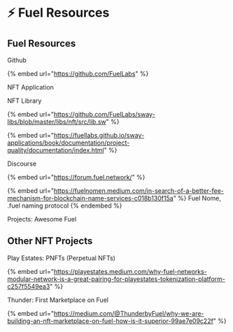 # ⚡ Fuel Resources

## Fuel Resources

Github

{% embed url="https://github.com/FuelLabs" %}

NFT Application



NFT Library

{% embed url="https://github.com/FuelLabs/sway-libs/blob/master/libs/nft/src/lib.sw" %}

{% embed url="https://fuellabs.github.io/sway-applications/book/documentation/project-quality/documentation/index.html" %}

Discourse

{% embed url="https://forum.fuel.network/" %}

{% embed url="https://fuelnomen.medium.com/in-search-of-a-better-fee-mechanism-for-blockchain-name-services-c018b130f15a" %}
Fuel Nome, .fuel naming protocol
{% endembed %}



Projects: Awesome Fuel

## Other NFT Projects

Play Estates: PNFTs (Perpetual NFTs)

{% embed url="https://playestates.medium.com/why-fuel-networks-modular-network-is-a-great-pairing-for-playestates-tokenization-platform-c257f5549ea3" %}

Thunder: First Marketplace on Fuel

{% embed url="https://medium.com/@ThunderbyFuel/why-we-are-building-an-nft-marketplace-on-fuel-how-is-it-superior-99ae7e09c22f" %}
